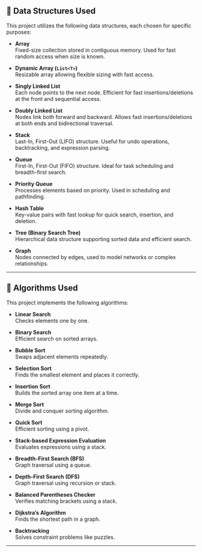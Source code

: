 ## 🧩 Data Structures Used

This project utilizes the following data structures, each chosen for specific purposes:

- **Array**  
  Fixed-size collection stored in contiguous memory. Used for fast random access when size is known.

- **Dynamic Array (`List<T>`)**  
  Resizable array allowing flexible sizing with fast access.

- **Singly Linked List**  
  Each node points to the next node. Efficient for fast insertions/deletions at the front and sequential access.

- **Doubly Linked List**  
  Nodes link both forward and backward. Allows fast insertions/deletions at both ends and bidirectional traversal.

- **Stack**  
  Last-In, First-Out (LIFO) structure. Useful for undo operations, backtracking, and expression parsing.

- **Queue**  
  First-In, First-Out (FIFO) structure. Ideal for task scheduling and breadth-first search.

- **Priority Queue**  
  Processes elements based on priority. Used in scheduling and pathfinding.

- **Hash Table**  
  Key-value pairs with fast lookup for quick search, insertion, and deletion.

- **Tree (Binary Search Tree)**  
  Hierarchical data structure supporting sorted data and efficient search.

- **Graph**  
  Nodes connected by edges, used to model networks or complex relationships.

---

## 📐 Algorithms Used

This project implements the following algorithms:

- **Linear Search**  
  Checks elements one by one.

- **Binary Search**  
  Efficient search on sorted arrays.

- **Bubble Sort**  
  Swaps adjacent elements repeatedly.

- **Selection Sort**  
  Finds the smallest element and places it correctly.

- **Insertion Sort**  
  Builds the sorted array one item at a time.

- **Merge Sort**  
  Divide and conquer sorting algorithm.

- **Quick Sort**  
  Efficient sorting using a pivot.

- **Stack-based Expression Evaluation**  
  Evaluates expressions using a stack.

- **Breadth-First Search (BFS)**  
  Graph traversal using a queue.

- **Depth-First Search (DFS)**  
  Graph traversal using recursion or stack.

- **Balanced Parentheses Checker**  
  Verifies matching brackets using a stack.

- **Dijkstra’s Algorithm**  
  Finds the shortest path in a graph.

- **Backtracking**  
  Solves constraint problems like puzzles.

---
